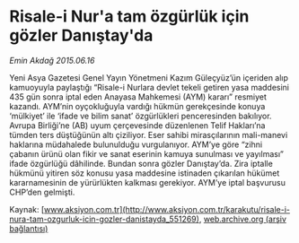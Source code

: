 # Risale-i Nur'a tam özgürlük için gözler Danıştay'da

*Emin Akdağ 2015.06.16*

<div class="pNewsDetailMainContent ctx_content" itemprop="articleBody">
 <p>
  Yeni Asya Gazetesi Genel Yayın Yönetmeni Kazım Güleçyüz’ün içeriden alıp kamuoyuyla paylaştığı “Risale-i Nurlara devlet tekeli getiren yasa maddesini 435 gün sonra iptal eden Anayasa Mahkemesi (AYM) kararı” resmiyet kazandı. AYM’nin oyçokluğuyla vardığı hükmün gerekçesinde konuya ‘mülkiyet’ ile ‘ifade ve bilim sanat’ özgürlükleri penceresinden bakılıyor. Avrupa Birliği’ne (AB) uyum çerçevesinde düzenlenen Telif Hakları’na tümden ters düştüğünün altı çiziliyor. Eser sahibi mirasçılarının mali-manevi haklarına müdahalede bulunulduğu vurgulanıyor. AYM’ye göre “zihni çabanın ürünü olan fikir ve sanat eserinin kamuya sunulması ve yayılması” ifade özgürlüğü dâhilinde. Bundan sonra gözler Danıştay’da. Zira iptalle hükmünü yitiren söz konusu yasa maddesine istinaden çıkarılan hükümet kararnamesinin de yürürlükten kalkması gerekiyor. AYM’ye iptal başvurusu CHP’den gelmişti.
 </p>
</div>


Kaynak: [www.aksiyon.com.tr](http://www.aksiyon.com.tr/karakutu/risale-i-nura-tam-ozgurluk-icin-gozler-danistayda_551269), [web.archive.org (arşiv bağlantısı)](http://web.archive.org/web/20151223152142/http://www.aksiyon.com.tr/karakutu/risale-i-nura-tam-ozgurluk-icin-gozler-danistayda_551269)
